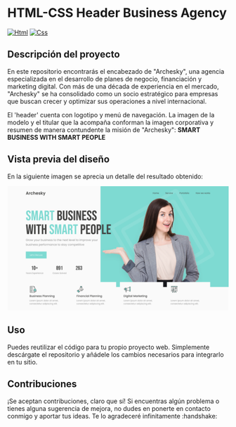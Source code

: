 # HTML-CSS Header Business Agency
[![Html](https://img.shields.io/badge/HTML-white?style=for-the-badge&logo=html5&logoColor=white&labelColor=black&color=%23E34F26)]()
[![Css](https://img.shields.io/badge/css-white?style=for-the-badge&logo=css3&logoColor=white&labelColor=black&color=blue)]()

## Descripción del proyecto
<p>En este repositorio encontrarás el encabezado de "Archesky", una agencia especializada en el desarrollo de planes de negocio, financiación y marketing digital. Con más de una década de experiencia en el mercado, "Archesky" se ha consolidado como un socio estratégico para empresas que buscan crecer y optimizar sus operaciones a nivel internacional.</p>
<p>El 'header' cuenta con logotipo y menú de navegación. La imagen de la modelo y el titular que la acompaña conforman la imagen corporativa y resumen de manera contundente la misión de "Archesky": <b>SMART BUSINESS WITH SMART PEOPLE</b></p>

## Vista previa del diseño
  <p>En la siguiente imagen se aprecia un detalle del resultado obtenido:</p>
<img src="business-agency.png">

## Uso
<p>Puedes reutilizar el código para tu propio proyecto web. Simplemente descárgate el repositorio y añádele los cambios necesarios para integrarlo en tu sitio.</p>

## Contribuciones
<p>¡Se aceptan contribuciones, claro que sí! Si encuentras algún problema o tienes alguna sugerencia de mejora, no dudes en ponerte en contacto conmigo y aportar tus ideas. Te lo agradeceré infinitamente :handshake:</p>
